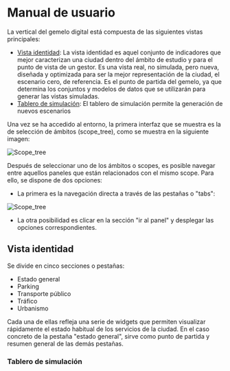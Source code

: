 # Manual de usuario

La vertical del gemelo digital está compuesta de las siguientes vistas principales:

- [Vista identidad](#vistaidentidad): La vista identidad es aquel conjunto de indicadores que mejor caracterizan una ciudad dentro del ámbito de estudio y para el punto de vista de un gestor. Es una vista real, no simulada, pero nueva, diseñada y optimizada para ser la mejor representación de la ciudad, el escenario cero, de referencia. Es el punto de partida del gemelo, ya que determina los conjuntos y modelos de datos que se utilizarán para generar las vistas simuladas.
- [Tablero de simulación](#tablerosimulacion): El tablero de simulación permite la generación de nuevos escenarios

Una vez se ha accedido al entorno, la primera interfaz que se muestra es la de selección de ámbitos (scope_tree), como se muestra en la siguiente imagen:

![Scope_tree](usuaario/scope_tree.png)

Después de seleccionar uno de los ámbitos o scopes, es posible navegar entre aquellos paneles que están relacionados con el mismo scope. Para ello, se dispone de dos opciones: 

- La primera es la navegación directa a través de las pestañas o "tabs":

![Scope_tree](usuario/tabs.png)

- La otra posibilidad es clicar en la sección "ir al panel" y desplegar las opciones correspondientes. 

## Vista identidad

 Se divide en cinco secciones o pestañas:

- Estado general
- Parking
- Transporte público
- Tráfico
- Urbanismo

Cada una de ellas refleja una serie de widgets que permiten visualizar rápidamente el estado habitual de los servicios de la ciudad. En el caso concreto de la pestaña "estado general", sirve como punto de partida y resumen general de las demás pestañas.

### Tablero de simulación
